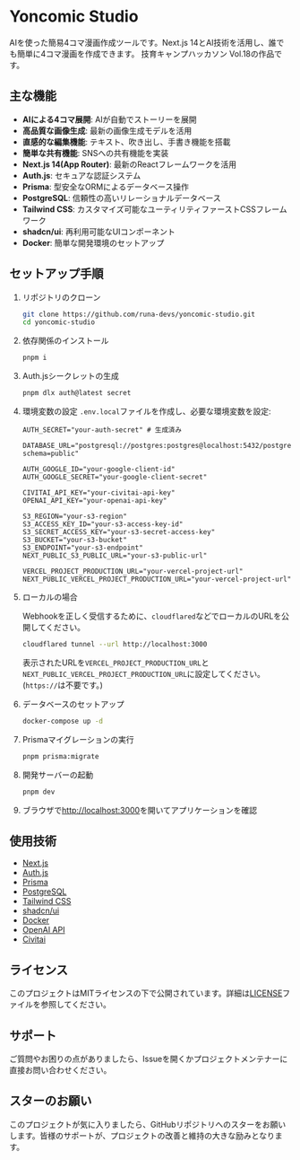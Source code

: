 # Yoncomic Studio

AIを使った簡易4コマ漫画作成ツールです。Next.js 14とAI技術を活用し、誰でも簡単に4コマ漫画を作成できます。
技育キャンプハッカソン Vol.18の作品です。

## 主な機能

- **AIによる4コマ展開**: AIが自動でストーリーを展開
- **高品質な画像生成**: 最新の画像生成モデルを活用
- **直感的な編集機能**: テキスト、吹き出し、手書き機能を搭載
- **簡単な共有機能**: SNSへの共有機能を実装
- **Next.js 14(App Router)**: 最新のReactフレームワークを活用
- **Auth.js**: セキュアな認証システム
- **Prisma**: 型安全なORMによるデータベース操作
- **PostgreSQL**: 信頼性の高いリレーショナルデータベース
- **Tailwind CSS**: カスタマイズ可能なユーティリティファーストCSSフレームワーク
- **shadcn/ui**: 再利用可能なUIコンポーネント
- **Docker**: 簡単な開発環境のセットアップ

## セットアップ手順

1. リポジトリのクローン

   ```bash
   git clone https://github.com/runa-devs/yoncomic-studio.git
   cd yoncomic-studio
   ```

2. 依存関係のインストール

   ```bash
   pnpm i
   ```

3. Auth.jsシークレットの生成

   ```bash
   pnpm dlx auth@latest secret
   ```

4. 環境変数の設定
   `.env.local`ファイルを作成し、必要な環境変数を設定:

   ```env
   AUTH_SECRET="your-auth-secret" # 生成済み

   DATABASE_URL="postgresql://postgres:postgres@localhost:5432/postgres?schema=public"

   AUTH_GOOGLE_ID="your-google-client-id"
   AUTH_GOOGLE_SECRET="your-google-client-secret"

   CIVITAI_API_KEY="your-civitai-api-key"
   OPENAI_API_KEY="your-openai-api-key"

   S3_REGION="your-s3-region"
   S3_ACCESS_KEY_ID="your-s3-access-key-id"
   S3_SECRET_ACCESS_KEY="your-s3-secret-access-key"
   S3_BUCKET="your-s3-bucket"
   S3_ENDPOINT="your-s3-endpoint"
   NEXT_PUBLIC_S3_PUBLIC_URL="your-s3-public-url"

   VERCEL_PROJECT_PRODUCTION_URL="your-vercel-project-url"
   NEXT_PUBLIC_VERCEL_PROJECT_PRODUCTION_URL="your-vercel-project-url"
   ```

5. ローカルの場合

   Webhookを正しく受信するために、`cloudflared`などでローカルのURLを公開してください。

   ```bash
   cloudflared tunnel --url http://localhost:3000
   ```

   表示されたURLを`VERCEL_PROJECT_PRODUCTION_URL`と`NEXT_PUBLIC_VERCEL_PROJECT_PRODUCTION_URL`に設定してください。(`https://`は不要です。)

6. データベースのセットアップ

   ```bash
   docker-compose up -d
   ```

7. Prismaマイグレーションの実行

   ```bash
   pnpm prisma:migrate
   ```

8. 開発サーバーの起動

   ```bash
   pnpm dev
   ```

9. ブラウザで[http://localhost:3000](http://localhost:3000)を開いてアプリケーションを確認

## 使用技術

- [Next.js](https://nextjs.org/)
- [Auth.js](https://authjs.dev/)
- [Prisma](https://www.prisma.io/)
- [PostgreSQL](https://www.postgresql.org/)
- [Tailwind CSS](https://tailwindcss.com/)
- [shadcn/ui](https://ui.shadcn.com/)
- [Docker](https://www.docker.com/)
- [OpenAI API](https://openai.com/)
- [Civitai](https://civitai.com/)

## ライセンス

このプロジェクトはMITライセンスの下で公開されています。詳細は[LICENSE](LICENSE)ファイルを参照してください。

## サポート

ご質問やお困りの点がありましたら、Issueを開くかプロジェクトメンテナーに直接お問い合わせください。

## スターのお願い

このプロジェクトが気に入りましたら、GitHubリポジトリへのスターをお願いします。皆様のサポートが、プロジェクトの改善と維持の大きな励みとなります。
